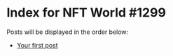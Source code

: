 # Index for NFT World #1299
Posts will be displayed in the order below:

- [Your first post](./001-first.md)

